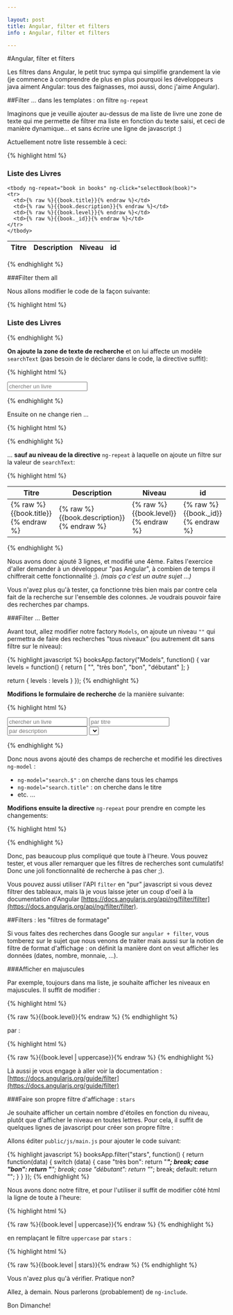 ```yaml
---

layout: post
title: Angular, filter et filters
info : Angular, filter et filters

---
```


#Angular, filter et filters

Les filtres dans Angular, le petit truc sympa qui simplifie grandement la vie (je commence à comprendre de plus en plus pourquoi les développeurs java aiment Angular: tous des faignasses, moi aussi, donc j'aime Angular). 

##Filter ... dans les templates : on filtre `ng-repeat`

Imaginons que je veuille ajouter au-dessus de ma liste de livre une zone de texte qui me permette de filtrer ma liste en fonction du texte saisi, et ceci de manière dynamique... et sans écrire une ligne de javascript :)

Actuellement notre liste ressemble à ceci:

{% highlight html %}
<div class="uk-panel">

  <h3 class="uk-panel-title">Liste des Livres</h3>

  <table class="uk-table uk-table-hover">
    <thead>
    <tr>
      <th>Titre</th>
      <th>Description</th>
      <th>Niveau</th>
      <th>id</th>
    </tr>
    </thead>

    <tbody ng-repeat="book in books" ng-click="selectBook(book)">
    <tr>
      <td>{% raw %}{{book.title}}{% endraw %}</td>
      <td>{% raw %}{{book.description}}{% endraw %}</td>
      <td>{% raw %}{{book.level}}{% endraw %}</td>
      <td>{% raw %}{{book._id}}{% endraw %}</td>
    </tr>
    </tbody>
  </table>

</div>
{% endhighlight %}

###Filter them all

Nous allons modifier le code de la façon suivante:

{% highlight html %}
<div class="uk-panel">

  <h3 class="uk-panel-title">Liste des Livres</h3>
{% endhighlight %}

**On ajoute la zone de texte de recherche** et on lui affecte un modèle `searchText` (pas besoin de le déclarer dans le code, la directive suffit):

{% highlight html %}
  <form class="uk-form">
    <input ng-model="searchText" placeholder="chercher un livre">
  </form>
{% endhighlight %}

Ensuite on ne change rien ...

{% highlight html %}
  <table class="uk-table uk-table-hover">
    <thead>
    <tr>
      <th>Titre</th>
      <th>Description</th>
      <th>Niveau</th>
      <th>id</th>
    </tr>
    </thead>
{% endhighlight %}

... **sauf au niveau de la directive** `ng-repeat` à laquelle on ajoute un filtre sur la valeur de `searchText`:

{% highlight html %}
    <tbody ng-repeat="book in books | filter:searchText" ng-click="selectBook(book)">
    <tr>
      <td>{% raw %}{{book.title}}{% endraw %}</td>
      <td>{% raw %}{{book.description}}{% endraw %}</td>
      <td>{% raw %}{{book.level}}{% endraw %}</td>
      <td>{% raw %}{{book._id}}{% endraw %}</td>
    </tr>
    </tbody>
  </table>

</div>
{% endhighlight %}

Nous avons donc ajouté 3 lignes, et modifié une 4ème. Faites l'exercice d'aller demander à un développeur "pas Angular", à combien de temps il chiffrerait cette fonctionnalité ;). *(mais ça c'est un autre sujet ...)*

Vous n'avez plus qu'à tester, ça fonctionne très bien mais par contre cela fait de la recherche sur l'ensemble des colonnes. Je voudrais pouvoir faire des recherches par champs.

###Filter ... Better

Avant tout, allez modifier notre factory `Models`, on ajoute un niveau `""` qui permettra de faire des recherches "tous niveaux" (ou autrement dit sans filtre sur le niveau): 

{% highlight javascript %}
booksApp.factory("Models", function() {
  var levels = function() {
    return [
      "", "très bon", "bon", "débutant"
    ];
  }

  return {
    levels : levels
  }
});
{% endhighlight %} 

**Modifions le formulaire de recherche** de la manière suivante:

{% highlight html %}
<form class="uk-form">
  <input ng-model="search.$" placeholder="chercher un livre">
  <input ng-model="search.title" placeholder="par titre">
  <input ng-model="search.description" placeholder="par description">
  <select ng-model="search.level"
          ng-options="level for level in levels">
  </select>
</form>
{% endhighlight %}

Donc nous avons ajouté des champs de recherche et modifié les directives `ng-model` :

- `ng-model="search.$"` : on cherche dans tous les champs
- `ng-model="search.title"` : on cherche dans le titre
- etc. ...

**Modifions ensuite la directive** `ng-repeat` pour prendre en compte les changements:

{% highlight html %}
<tbody ng-repeat="book in books | filter:search:strict" ng-click="selectBook(book)">
{% endhighlight %}

Donc, pas beaucoup plus compliqué que toute à l'heure. Vous pouvez tester, et vous aller remarquer que les filtres de recherches sont cumulatifs! Donc une joli fonctionnalité de recherche à pas cher ;).

Vous pouvez aussi utiliser l'API `filter` en "pur" javascript si vous devez filtrer des tableaux, mais là je vous laisse jeter un coup d'oeil à la documentation d'Angular [https://docs.angularjs.org/api/ng/filter/filter](https://docs.angularjs.org/api/ng/filter/filter).

##Filters : les "filtres de formatage"

Si vous faites des recherches dans Google sur `angular + filter`, vous tomberez sur le sujet que nous venons de traiter mais aussi sur la notion de filtre de format d'affichage : on définit la manière dont on veut afficher les données (dates, nombre, monnaie, ...). 

###Afficher en majuscules

Par exemple, toujours dans ma liste, je souhaite afficher les niveaux en majuscules. Il suffit de modifier :

{% highlight html %}
<td>{% raw %}{{book.level}}{% endraw %}</td>
{% endhighlight %}

par :

{% highlight html %}
<td>{% raw %}{{book.level | uppercase}}{% endraw %}</td>
{% endhighlight %}

Là aussi je vous engage à aller voir la documentation : [https://docs.angularjs.org/guide/filter](https://docs.angularjs.org/guide/filter)

###Faire son propre filtre d'affichage : `stars`

Je souhaite afficher un certain nombre d'étoiles en fonction du niveau, plutôt que d'afficher le niveau en toutes lettres. Pour cela, il suffit de quelques lignes de javascript pour créer son propre filtre :

Allons éditer `public/js/main.js` pour ajouter le code suivant:

{% highlight javascript %}
booksApp.filter("stars", function() {
  return function(data) {
    switch (data) {
      case "très bon":
        return "***";
        break;
      case "bon":
        return "**";
        break;
      case "débutant":
        return "*";
        break;
      default:
        return "";
    }
  }
});
{% endhighlight %}

Nous avons donc notre filtre, et pour l'utiliser il suffit de modifier côté html la ligne de toute à l'heure:

{% highlight html %}
<td>{% raw %}{{book.level | uppercase}}{% endraw %}</td>
{% endhighlight %}

en remplaçant le filtre `uppercase` par `stars` :

{% highlight html %}
<td>{% raw %}{{book.level | stars}}{% endraw %}</td>
{% endhighlight %}

Vous n'avez plus qu'à vérifier. Pratique non?

Allez, à demain. Nous parlerons (probablement) de `ng-include`.

Bon Dimanche!

         
